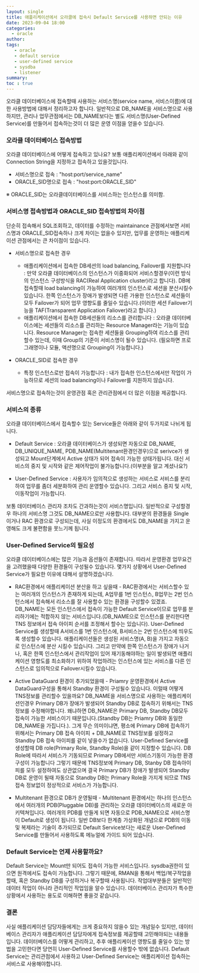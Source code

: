 ```yaml
---
layout: single
title: 애플리케이션에서 오라클에 접속시 Default Service를 사용하면 안되는 이유
date: 2023-09-04 18:00
categories: 
  - oracle
author: 
tags: 
   - oracle
   - default service
   - user-defined service
   - sysdba
   - listener
summary: 
toc : true
---
```


오라클 데이터베이스에 접속할때 사용하는 서비스명(service name, 서비스이름)에 대한 사용방법에 대해서 정리하고자 합니다. 일반적으로 DB_NAME을 서비스명으로 사용하지만, 관리나 업무관점에서는 DB_NAME보다는 별도 서비스명(User-Defined Service)를 만들어서 접속하는것이 더 많은 운영 이점을 얻을수 있습니다.

### 오라클 데이터베이스 접속방법
오라클 데이터베이스에 어떻게 접속하고 있나요? 보통 애플리케이션에서 아래와 같이 Connection String을 지정하고 접속하고 있을것입니다. 

- 서비스명으로 접속 : "host:port/service_name"
- ORACLE_SID명으로 접속 : "host:port:ORACLE_SID" 
  
※ ORACLE_SID는 오라클데이터베이스를 서비스하는 인스턴스를 의미함.

### 서비스명 접속방법과 ORACLE_SID 접속방법의 차이점
단순히 접속해서 SQL조회하고, 데이터를 수정하는 maintainance 관점에서보면 서비스명과 ORACLE_SID접속하나 크게 차이는 없을수 있지만, 업무를 운영하는 애플리케이션 관점에서는 큰 차이점이 있습니다.

- 서비스명으로 접속한 경우 
  - 애플리케이션에서 접속한 DB세션의 load balancing, Failover를 지원합니다 : 만약 오라클 데이터베이스의 인스턴스가 이중화되어 서비스할경우(이런 방식의 인스턴스 구성방식을 RAC(Real Application cluster)라고 합니다). DB에 접속할때 load balancing이 가능하여 여러개의 인스턴스로 세션을 분산시킬수 있습니다. 한쪽 인스턴스가 장애가 발생되면 다른 가용한 인스턴스로 세션들이 모두 Failover가 되어 업무 영향도를 줄일수 있습니다.(이러한 세션 Failover기능을 TAF(Transparent Application Faliover)라고 합니다.)
  - 애플리케이션에서 접속한 DB세션들의 리소스를 관리합니다 :  오라클 데이터베이스에는 세션들의 리소스를 관리하는 Resource Manager라는 기능이 있습니다. Resource Manager는 접속한 세션들을 Grouping하여 리소스를 관리할수 있는데, 이때 Group의 기준이 서비스명이 될수 있습니다. (필요하면 프로그래명이나 모듈, 액션명으로 Grouping이 가능합니다.)    
  
- ORACLE_SID로 접속한 경우 
  - 특정 인스턴스로만 접속이 가능합니다 : 내가 접속한 인스턴스에서만 작업이 가능하므로 세션의 load balancing이나 Failover를 지원하지 않습니다.

서비스명으로 접속하는것이 운영관점 혹은 관리관점에서 더 많은 이점을 제공합니다.

### 서비스의 종류

오라클 데이터베이스에서 접속할수 있는 Service들은 아래와 같이 두가지로 나뉘게 됩니다. 

- Default Service : 오라클 데이터베이스가 생성되면 자동으로 DB_NAME, DB_UNIQUE_NAME, PDB_NAME(Multitenant환경인경우)으로 serivce가 생성되고 Mount단계에서 Active 상태가 되어 접속이 가능한 상태가됩니다. 대신 서비스의 중지 및 시작와 같은 제어작업이 불가능합니다.(이부분을 알고 계셨나요?)

- User-Defined Service : 사용자가 임의적으로 생성하는 서비스로 서비스를 분리하여 업무를 좀더 세분화하여 관리 운영할수 있습니다. 그리고 서비스 중지 및 시작, 이동작업이 가능합니다.

보통 데이터베이스 관리자 조차도 간과하는것이 서비스명입니다. 일반적으로 구성할경우 하나의 서비스명 그것도 DB_NAME으로만 사용합니다. 대부분의 환경들을 Single이거나 RAC 환경으로 구성되는데, 사실 이정도의 환경에서도 DB_NAME을 가지고 운영해도 크게 불편함을 못느기께 됩니다. 

### User-Defined Service의 필요성

오라클 데이터베이스에는 많은 기능과 옵션들이 존재합니다. 따라서 운영환경 업무요건을 고려했을때 다양한 환경들이 구성될수 있습니다. 
몇가지 상황에서 User-Defined Service가 필요한 이유에 대해서 설명하겠습니다.

- RAC환경에서 애플리케이션 분산을 하고 싶을때 - RAC환경에서는 서비스할수 있는 여러개의 인스턴스가 존재하게 되는데, A업무를 1번 인스턴스, B업무는 2번 인스턴스에서 접속해서 리소스를 잘 사용할수 있는 환경을 구성할수 있겠죠. DB_NAME는 모든 인스턴스에서 접속이 가능한 Default Service이므로 업무를 분리하기에는 적합하지 않는 서비스입니다.(DB_NAME으로 인스턴스를 분리한다면 TNS 정보에서 접속 아이피 순서를 조정해서 할수는 있습니다). User-Defined Service를 생성할때 A서비스를 1번 인스턴스에, B서비스는 2번 인스턴스에 띄우도록 생성할수 있습니다. 애플리케이션들은 생성된 서비스명(A, B)을 가지고 자동으로 인스턴스에 분산 시킬수 있습니다. 그리고 만약에 한쪽 인스턴스가 장애가 나거나, 혹은 한쪽 인스턴스에서 관리작업이 있어 재기동해야하는 일이 발생되면 애플리케이션 영향도를 최소화하기 위하여 작업하려는 인스턴스에 있는 서비스를 다른 인스턴스로 임의적으로 Failover시킬수 있습니다.   
  
- Active DataGuard 환경이 추가되었을때 - Priamry 운영환경에서 Active DataGuard구성을 통해서 Standby 환경이 구성될수 있습니다. 이럴때 어떻게 TNS정보를 관리할수 있을까요? DB_NAME을 서비스명으로 사용하는 애플리케이션인경우 Primary DB가 장애가 발생되어 Standby DB로 접속하기 위해서는 TNS정보를 수정해야합니다. 왜냐하면 DB_NAME은 Primary DB, Standby DB모두 접속이 가능한 서비스이기 때문입니다.(Standby DB는 Priamry DB와 동일한 DB_NAME을 가집니다.). 그게 무슨 의미이냐면, 평소에 Primary DB에 접속하기 위해서는 Primary DB 접속 아이피 + DB_NAME로 TNS정보를  설정하고 Standby DB 접속 아이피를 같이 넣을수가 없습니다. User-Defined Service를 생성할때 DB role(Primary Role, Standby Role)을 같이 지정할수 있습니다. DB Role에 따라서 서비스가 기동되므로 Primary DB에서만 서비스기동이 가능한 환경구성이 가능합니다 그렇기 때문에 TNS정보에 Primary DB, Stanby DB 접속아이피를 모두 설정하여도 상관없으며 결국 Primary DB가 장애가 발생되어 Standby DB로 운영이 될때 자동으로 Standby DB는 Primary Role을 가지게 되므로 TNS접속 정보없이 정상적으로 서비스가 가능합니다.
  
- Multitenant 환경으로 DB가 운영될때 - Multitenant 환경에서는 하나의 인스턴스에서 여러개의 PDB(Pluggable DB)를 관리하는 오라클 데이터베이스의 새로운 아키텍쳐입니다. 여러개의 PDB를 만들게 되면 자동으로 PDB_NAME으로 서비스명이 Default로 생성이 됩니다. 일반 DB보다 한계층 가상화된 개념으로 PDB의 이동 및 복제라는 기술이 추가되므로 Default Service보다는 새로운 User-Defined Service를 만들어서 사용하도록 메뉴얼에 가이드 되어 있습니다. 

### Default Service는 언제 사용할까요?

Default Service는 Mount만 되어도 접속이 가능한 서비스입니다. sysdba권한이 있으면 원격에서도 접속이 가능합니다.
그렇기 때문에, RMAN을 통해서 백업/복구작업을 할때, 혹은 Standby DB를 구성하거나 복구할때 사용됩니다. 작업대부분들은 일반적인 데이터 작업이 아니라 관리적인 작업임을 알수 있습니다. 데이터베이스 관리자가 특수한 상황에서 사용하는 용도로 이해하면 좋을것 같습니다. 


### 결론

사실 애플리케이션 담당자들에게는 크게 중요하지 않을수 있는 개념일수 있지만, 
데이터베이스 관리자가 애플리케이션 담당자에게 접속정보를 제공할때 고민해야되는 내용들입니다. 
데이터베이스를 어떻게 관리하고, 추후 애플리케이션 영향도를 줄일수 있는 방법을 고민한다면 당연히 User-Defined Service를 사용할수 밖에 없습니다. 
Default Service는 관리관점에서 사용하고 User-Defined Service는 애플리케이션 접속하는 서비스로 사용해야합니다.


